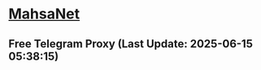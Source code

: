 
# [MahsaNet](https://t.me/mahsa_net)
## Free Telegram Proxy (Last Update: 2025-06-15 05:38:15)

    